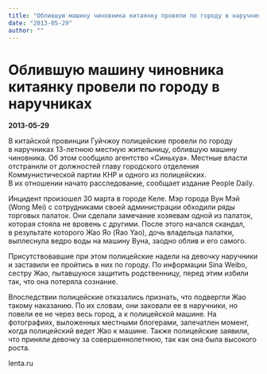 ```yaml
---
title: "Облившую машину чиновника китаянку провели по городу в наручниках"
date: "2013-05-29"
author: ""
---
```


# Облившую машину чиновника китаянку провели по городу в наручниках

**2013-05-29** 

В китайской провинции Гуйчжоу полицейские провели по городу в наручниках 13-летнюю  местную жительницу, облившую машину чиновника. Об этом сообщило  агентство «Синьхуа». Местные власти отстранили от должностей главу  городского отделения Коммунистической партии КНР и одного  из полицейских. В их отношении начато расследование, сообщает издание  People Daily.

Инцидент произошел 30 марта в городе Келе. Мэр города Вун Мэй (Wong  Mei) с сотрудниками своей администрации обходили ряды торговых палаток.  Они сделали замечание хозяевам одной из палаток, которая стояла  не вровень с другими. После этого начался скандал, в результате которого  Жао Яо (Rao Yao), дочь владельца палатки, выплеснула ведро воды  на машину Вуна, заодно облив и его самого.

Присутствовавшие при этом полицейские надели на девочку наручники  и заставили ее пройтись в них по городу. По информации Sina Weibo,  сестру Жао, пытавшуюся защитить родственницу, перед этим избили так, что  она потеряла сознание.

Впоследствии полицейские отказались признать, что подвергли Жао  такому наказанию. По их словам, они заковали ее в наручники, но повели  ее не через весь город, а к полицейской машине. На фотографиях,  выложенных местными блогерами, запечатлен момент, когда полицейский  ведет Жао к машине. Также полицейские заявили, что приняли  девочку за совершеннолетнюю, так как она была высокого роста.

lenta.ru